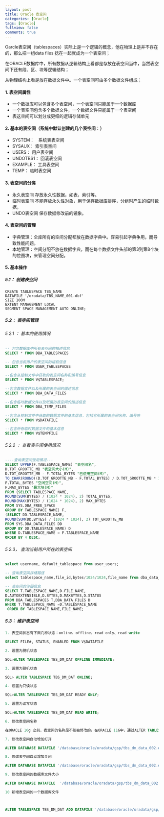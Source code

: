 ```yaml
---
layout: post
title: Oracle 表空间
categories: [Oracle]
tags: [Oracle]
fullview: false
comments: true
---
```


Oarcle表空间（tablespaces）实际上是一个逻辑的概念，他在物理上是并不存在的，那么把一组data files 捻在一起就成为一个表空间；

在ORACLE数据库中，所有数据从逻辑结构上看都是存放在表空间当中，当然表空间下还有段、区、块等逻辑结构；

从物理结构上看是放在数据文件中。一个表空间可由多个数据文件组成；

#### 1. 表空间属性
* 一个数据库可以包含多个表空间，一个表空间只能属于一个数据库
* 一个表空间包含多个数据文件，一个数据文件只能属于一个表空间
* 表这空间可以划分成更细的逻辑存储单元


#### 2. 基本的表空间（系统中默认创建的几个表空间：）

* SYSTEM：　系统表表空间
* SYSAUX： 索引表空间
* USERS： 用户表空间
* UNDOTBS1： 回滚表空间
* EXAMPLE： 工具表空间
* TEMP： 临时表空间

#### 3. 表空间的分类

* 永久表空间                存放永久性数据，如表，索引等。
* 临时表空间                不能存放永久性对象，用于保存数据库排序，分组时产生的临时数据。
* UNDO表空间             保存数据修改前的镜象。

#### 4. 表空间的管理

* 字典管理：全库所有的空间分配都放在数据字典中。容易引起字典争用，而导致性能问题。
* 本地管理：空间分配不放在数据字典，而在每个数据文件头部的第3到第8个块的位图块，来管理空间分配。

#### 5. 基本操作

##### 5.1： 创建表空间

```
CREATE TABLESPACE TBS_NAME
DATAFILE '/oradata/TBS_NAME_001.dbf'
SIZE 100M
EXTENT MANAGEMENT LOCAL
SEGMENT SPACE MANAGEMENT AUTO ONLINE;
```


##### 5.2： 表空间管理

###### 5.2.1 ： 基本的使用情况

```sql
-- 包含数据库中所有表空间的描述信息
SELECT * FROM DBA_TABLESPACES

-- 包含当前用户的表空间的描叙信息
SELECT * FROM USER_TABLESPACES

--包含从控制文件中获取的表空间名称和编号信息
SELECT * FROM V$TABLESPACE;

--包含数据文件以及所属的表空间的描述信息
SELECT * FROM DBA_DATA_FILES

--包含临时数据文件以及所属的表空间的描述信息
SELECT * FROM DBA_TEMP_FILES

--包含从控制文件中获取的数据文件的基本信息，包括它所属的表空间名称、编号等
SELECT * FROM V$DATAFILE

--包含所有临时数据文件的基本信息
SELECT * FROM V$TEMPFILE
```
###### 5.2.2 ： 查看表空间使用情况

```sql
----查询表空间使用情况---
SELECT UPPER(F.TABLESPACE_NAME) "表空间名",
D.TOT_GROOTTE_MB "表空间大小(M)",
D.TOT_GROOTTE_MB - F.TOTAL_BYTES "已使用空间(M)",
TO_CHAR(ROUND((D.TOT_GROOTTE_MB - F.TOTAL_BYTES) / D.TOT_GROOTTE_MB * 100,2),'990.99') "使用比",
F.TOTAL_BYTES "空闲空间(M)",
F.MAX_BYTES "最大块(M)"
FROM (SELECT TABLESPACE_NAME,
ROUND(SUM(BYTES) / (1024 * 1024), 2) TOTAL_BYTES,
ROUND(MAX(BYTES) / (1024 * 1024), 2) MAX_BYTES
FROM SYS.DBA_FREE_SPACE
GROUP BY TABLESPACE_NAME) F,
(SELECT DD.TABLESPACE_NAME,
ROUND(SUM(DD.BYTES) / (1024 * 1024), 2) TOT_GROOTTE_MB
FROM SYS.DBA_DATA_FILES DD
GROUP BY DD.TABLESPACE_NAME) D
WHERE D.TABLESPACE_NAME = F.TABLESPACE_NAME
ORDER BY 4 DESC;
```

###### 5.2.3， 查询当前用户所在的表空间

```sql
select username, default_tablespace from user_users;
```


```sql
-- 查询表空间存储路径
select tablespace_name,file_id,bytes/1024/1024,file_name from dba_data_files order by tablespace_name;
```

```sql
-- 表空间的详细信息
SELECT T.TABLESPACE_NAME,D.FILE_NAME,
D.AUTOEXTENSIBLE,D.BYTES,D.MAXBYTES,D.STATUS
FROM DBA_TABLESPACES T,DBA_DATA_FILES D
WHERE T.TABLESPACE_NAME =D.TABLESPACE_NAME
 ORDER BY TABLESPACE_NAME,FILE_NAME;
```


##### 5.3： 维护表空间

```sql
1. 表空间状态有下面几种状态：online、offline、read only、read write

SELECT FILE#, STATUS, ENABLED FROM V$DATAFILE

2. 设置为脱机状态

SQL>ALTER TABLESPACE TBS_DM_DAT OFFLINE IMMEDIATE;

3. 设置为联机状态

SQL> ALTER TABLESPACE TBS_DM_DAT ONLINE;

4. 设置为只读状态

SQL>ALTER TABLESPACE TBS_DM_DAT READY ONLY;

5. 设置为读写状态

SQL>ALTER TABLESPACE TBS_DM_DAT READ WRITE;

6. 修改表空间名称

在ORACLE 10g 之前，表空间的名称是不能被修改的。在ORACLE 11G中，通过ALTER TABLESPACE 语句中使用RENAME子句，数据库管理员可以修改表空间的名称

7. 修改表空间自动增加打开

ALTER DATABASE DATAFILE '/database/oracle/oradata/gsp/tbs_dm_data_002.dbf' AUTOEXTEND ON;

8. 修改表空间自动增加关闭

ALTER DATABASE DATAFILE '/database/oracle/oradata/gsp/tbs_dm_data_002.dbf' AUTOEXTEND OFF;

9. 修改表空间的数据库文件大小

ALTER DATABASE DATAFILE  '/database/oracle/oradata/gsp/tbs_dm_data_002.dbf' resize 1921m;

10 新增表空间的一个数据库文件



ALTER TABLESPACE TBS_DM_DAT ADD DATAFILE '/database/oracle/oradata/gsp/tbs_dm_data_003.dbf' size 1921m;
```




